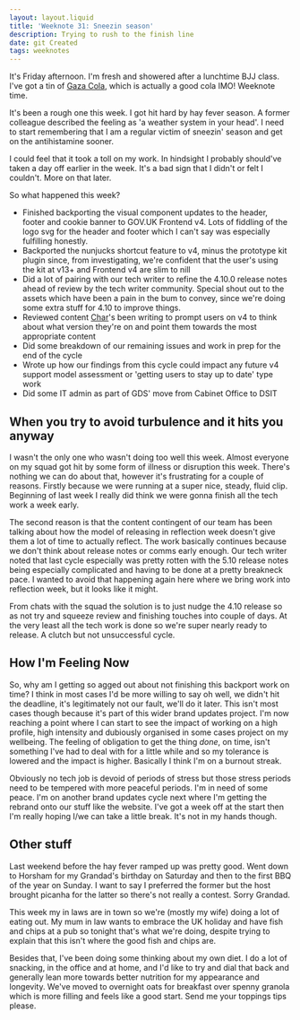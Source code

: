```yaml
---
layout: layout.liquid
title: 'Weeknote 31: Sneezin season'
description: Trying to rush to the finish line
date: git Created
tags: weeknotes
---
```


It's Friday afternoon. I'm fresh and showered after a lunchtime BJJ class. I've got a tin of [Gaza Cola](https://gazacola.shop/), which is actually a good cola IMO! Weeknote time.

It's been a rough one this week. I got hit hard by hay fever season. A former colleague described the feeling as 'a weather system in your head'. I need to start remembering that I am a regular victim of sneezin' season and get on the antihistamine sooner.

I could feel that it took a toll on my work. In hindsight I probably should've taken a day off earlier in the week. It's a bad sign that I didn't or felt I couldn't. More on that later.

So what happened this week?

- Finished backporting the visual component updates to the header, footer and cookie banner to GOV.UK Frontend v4. Lots of fiddling of the logo svg for the header and footer which I can't say was especially fulfilling honestly.
- Backported the nunjucks shortcut feature to v4, minus the prototype kit plugin since, from investigating, we're confident that the user's using the kit at v13+ and Frontend v4 are slim to nill
- Did a lot of pairing with our tech writer to refine the 4.10.0 release notes ahead of review by the tech writer community. Special shout out to the assets which have been a pain in the bum to convey, since we're doing some extra stuff for 4.10 to improve things.
- Reviewed content [Char](https://cdownsdesign.com/)'s been writing to prompt users on v4 to think about what version they're on and point them towards the most appropriate content
- Did some breakdown of our remaining issues and work in prep for the end of the cycle
- Wrote up how our findings from this cycle could impact any future v4 support model assessment or 'getting users to stay up to date' type work
- Did some IT admin as part of GDS' move from Cabinet Office to DSIT

## When you try to avoid turbulence and it hits you anyway

I wasn't the only one who wasn't doing too well this week. Almost everyone on my squad got hit by some form of illness or disruption this week. There's nothing we can do about that, however it's frustrating for a couple of reasons. Firstly because we were running at a super nice, steady, fluid clip. Beginning of last week I really did think we were gonna finish all the tech work a week early.

The second reason is that the content contingent of our team has been talking about how the model of releasing in reflection week doesn't give them a lot of time to actually reflect. The work basically continues because we don't think about release notes or comms early enough. Our tech writer noted that last cycle especially was pretty rotten with the 5.10 release notes being especially complicated and having to be done at a pretty breakneck pace. I wanted to avoid that happening again here where we bring work into reflection week, but it looks like it might.

From chats with the squad the solution is to just nudge the 4.10 release so as not try and squeeze review and finishing touches into couple of days. At the very least all the tech work is done so we're super nearly ready to release. A clutch but not unsuccessful cycle.

## How I'm Feeling Now

So, why am I getting so agged out about not finishing this backport work on time? I think in most cases I'd be more willing to say oh well, we didn't hit the deadline, it's legitimately not our fault, we'll do it later. This isn't most cases though because it's part of this wider brand updates project. I'm now reaching a point where I can start to see the impact of working on a high profile, high intensity and dubiously organised in some cases project on my wellbeing. The feeling of obligation to get the thing _done_, on time, isn't something I've had to deal with for a little while and so my tolerance is lowered and the impact is higher. Basically I think I'm on a burnout streak.

Obviously no tech job is devoid of periods of stress but those stress periods need to be tempered with more peaceful periods. I'm in need of some peace. I'm on another brand updates cycle next where I'm getting the rebrand onto our stuff like the website. I've got a week off at the start then I'm really hoping I/we can take a little break. It's not in my hands though.

## Other stuff

Last weekend before the hay fever ramped up was pretty good. Went down to Horsham for my Grandad's birthday on Saturday and then to the first BBQ of the year on Sunday. I want to say I preferred the former but the host brought picanha for the latter so there's not really a contest. Sorry Grandad.

This week my in laws are in town so we're (mostly my wife) doing a lot of eating out. My mum in law wants to embrace the UK holiday and have fish and chips at a pub so tonight that's what we're doing, despite trying to explain that this isn't where the good fish and chips are.

Besides that, I've been doing some thinking about my own diet. I do a lot of snacking, in the office and at home, and I'd like to try and dial that back and generally lean more towards better nutrition for my appearance and longevity. We've moved to overnight oats for breakfast over spenny granola which is more filling and feels like a good start. Send me your toppings tips please.
